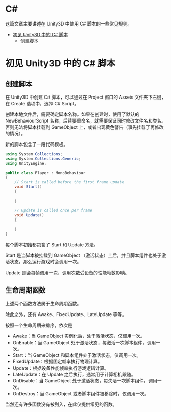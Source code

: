 # C#

这篇文章主要讲述在 Unity3D 中使用 C# 脚本的一些常见规则。

- [初见 Unity3D 中的 C# 脚本](#初见-Unity3D-中的-C#-脚本)
    - [创建脚本](#创建脚本)

# 初见 Unity3D 中的 C# 脚本

## 创建脚本

在 Unity3D 中创建 C# 脚本，可以通过在 Project 窗口的 Assets 文件夹下右键，在 Create 选项中，选择 C# Script。

创建本地文件后，需要确定脚本名称。如果在创建时，使用了默认的 NewBehaviourScript 名称，后续要重命名，就需要保证同时修改文件名和类名。否则无法将脚本挂载到 GameObject 上，或者出现黄色警告（事先挂载了再修改的情况）。

新的脚本包含了一段代码模板。

```c#
using System.Collections;
using System.Collections.Generic;
using UnityEngine;

public class Player : MonoBehaviour
{
    // Start is called before the first frame update
    void Start()
    {
        
    }

    // Update is called once per frame
    void Update()
    {
        
    }
}
```

每个脚本初始都包含了 Start 和 Update 方法。

Start 是当脚本被挂载到 GameObject （激活状态）上后，并且脚本组件也处于激活状态，那么运行游戏时会调用一次。

Update 则会每帧调用一次，调用次数受设备的性能帧数影响。

## 生命周期函数

上述两个函数方法属于生命周期函数。

除此之外，还有 Awake、FixedUpdate、LateUpdate 等等。

按照一个生命周期来排序，依次是

- Awake：当 GameObject 实例化后，处于激活状态，仅调用一次。
- OnEnable：当 GameObject 处于激活状态，每激活一次脚本组件，调用一次。
- Start：当 GameObject 和脚本组件处于激活状态，仅调用一次。
- FixedUpdate：根据固定帧率执行物理计算。
- Update：根据设备性能帧率执行游戏逻辑计算。
- LateUpdate：在 Update 之后执行，通常用于计算相机跟随。
- OnDisable：当 GameObject 处于激活状态，每失活一次脚本组件，调用一次。
- OnDestroy：当 GameObject 或者脚本组件被移除时，仅调用一次。

当然还有许多函数没有被列入，在此仅提供常见的函数。

